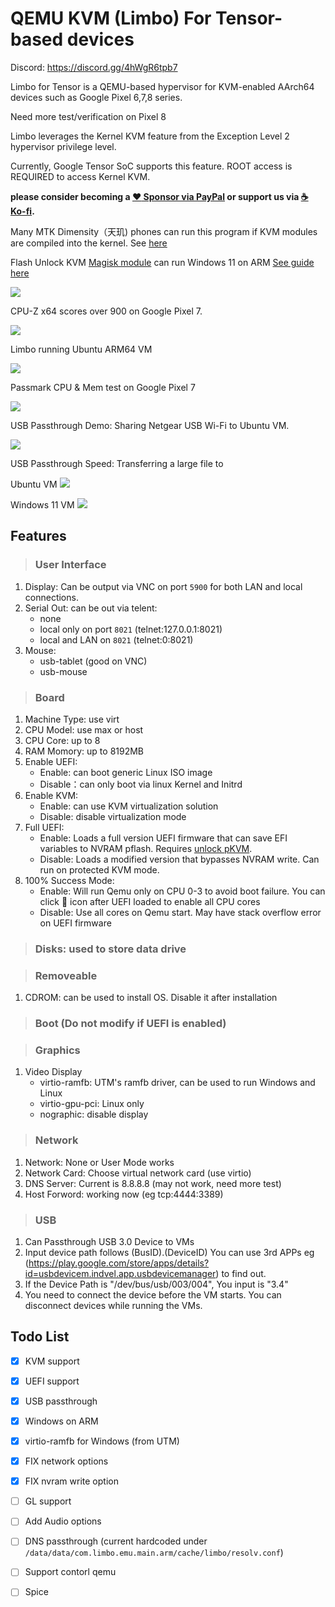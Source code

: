 # QEMU KVM (Limbo) For Tensor-based devices 

Discord: https://discord.gg/4hWgR6tpb7

Limbo for Tensor is a QEMU-based hypervisor for KVM-enabled AArch64 devices such as Google Pixel 6,7,8 series.

Need more test/verification on Pixel 8

Limbo leverages the Kernel KVM feature from the Exception Level 2 hypervisor privilege level.

Currently, Google Tensor SoC supports this feature. ROOT access is REQUIRED to access Kernel KVM.

**please consider becoming a [:heart: Sponsor via PayPal](https://www.paypal.com/donate/?business=UZAK3WFV233ML&no_recurring=0&item_name=Help+me+build+more+project%21&currency_code=USD) or support us via [:coffee: Ko-fi](https://ko-fi.com/wasdwasd0105).**  

Many MTK Dimensity（天玑) phones can run this program if KVM modules are compiled into the kernel. See [here](https://www.bilibili.com/video/BV17k4y1E7W7/)

Flash Unlock KVM [Magisk module](https://github.com/wasdwasd0105/limbo_tensor/releases/download/v0.5.0/unlock_kvm_magisk.zip) can run Windows 11 on ARM [See guide here](https://github.com/wasdwasd0105/limbo_tensor/blob/master/docs/windows11arm.md)

![](https://github.com/wasdwasd0105/limbo_tensor/blob/master/pics/win11arm.png?raw=true)

CPU-Z x64 scores over 900 on Google Pixel 7.

![](https://github.com/wasdwasd0105/limbo_tensor/blob/master/pics/win11_cpuz_x64.png?raw=true)

Limbo running Ubuntu ARM64 VM

![](https://github.com/wasdwasd0105/limbo_tensor/blob/master/pics/Screenshot_20221024-022640.png?raw=true)

Passmark CPU & Mem test on Google Pixel 7

![](https://github.com/wasdwasd0105/limbo_tensor/blob/master/pics/passmark_8cores.png?raw=true)

USB Passthrough Demo: Sharing Netgear USB Wi-Fi to Ubuntu VM.

![](https://github.com/wasdwasd0105/limbo_tensor/blob/master/pics/usb_demo.png?raw=true)



USB Passthrough Speed: Transferring a large file to

Ubuntu VM
![](https://github.com/wasdwasd0105/limbo_tensor/blob/master/pics/usb_demo2.png?raw=true)

Windows 11 VM
![](https://github.com/wasdwasd0105/limbo_tensor/blob/master/pics/usb_demo_win11.png?raw=true)

## Features

>### User Interface 
1. Display: Can be output via VNC on port `5900` for both LAN and local connections.
2. Serial Out: can be out via telent:
    - none
    - local only on port `8021` (telnet:127.0.0.1:8021)
    - local and LAN on `8021` (telnet:0:8021)
3. Mouse:
   - usb-tablet (good on VNC)
   - usb-mouse

>### Board 
1. Machine Type: use virt
2. CPU Model: use max or host
3. CPU Core: up to 8
4. RAM Momory: up to 8192MB
5. Enable UEFI:
   - Enable: can boot generic Linux ISO image
   - Disable：can only boot via linux Kernel and Initrd
6. Enable KVM:
   - Enable: can use KVM virtualization solution
   - Disable: disable virtualization mode
7. Full UEFI:
   - Enable: Loads a full version UEFI firmware that can save EFI variables to NVRAM pflash. Requires [unlock pKVM](https://github.com/wasdwasd0105/limbo_tensor/blob/master/docs/unlock-pkvm.md).
   - Disable: Loads a modified version that bypasses NVRAM write. Can run on protected KVM mode.
8. 100% Success Mode:
   - Enable: Will run Qemu only on CPU 0-3 to avoid boot failure. You can click 🚀 icon after UEFI loaded to enable all CPU cores
   - Disable: Use all cores on Qemu start. May have stack overflow error on UEFI firmware

>### Disks: used to store data drive

>### Removeable 
1. CDROM: can be used to install OS. Disable it after installation

>### Boot (Do not modify if UEFI is enabled)

>### Graphics
1. Video Display
    - virtio-ramfb: UTM's ramfb driver, can be used to run Windows and Linux
    - virtio-gpu-pci: Linux only
    - nographic: disable display

>### Network
1. Network: None or User Mode works
2. Network Card: Choose virtual network card (use virtio)
3. DNS Server: Current is 8.8.8.8 (may not work, need more test)
4. Host Forword: working now (eg tcp:4444:3389)

>### USB
1. Can Passthrough USB 3.0 Device to VMs
2. Input device path follows (BusID).(DeviceID) You can use 3rd APPs eg (https://play.google.com/store/apps/details?id=usbdevicem.indvel.app.usbdevicemanager) to find out.
3. If the Device Path is "/dev/bus/usb/003/004", You input is "3.4"
4. You need to connect the device before the VM starts. You can disconnect devices while running the VMs.


## Todo List
- [x] KVM support
- [x] UEFI support
- [x] USB passthrough
- [x] Windows on ARM
- [x] virtio-ramfb for Windows (from UTM)
- [x] FIX network options
- [x] FIX nvram write option
- [ ] GL support
- [ ] Add Audio options
- [ ] DNS passthrough (current hardcoded under `/data/data/com.limbo.emu.main.arm/cache/limbo/resolv.conf`)
- [ ] Support contorl qemu
- [ ] Spice 


